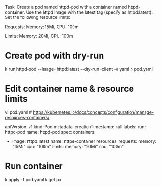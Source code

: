 Task:
Create a pod named httpd-pod with a container named httpd-container. Use the httpd image with the latest tag (specify as httpd:latest). Set the following resource limits:

Requests: Memory: 15Mi, CPU: 100m

Limits: Memory: 20Mi, CPU: 100m

# Create pod with dry-run
k run httpd-pod --image=httpd:latest --dry-run=client -o yaml > pod.yaml

# Edit container name & resource limits
vi pod.yaml    # https://kubernetes.io/docs/concepts/configuration/manage-resources-containers/

apiVersion: v1
kind: Pod
metadata:
  creationTimestamp: null
  labels:
    run: httpd-pod
  name: httpd-pod
spec:
  containers:
  - image: httpd:latest
    name: httpd-container
    resources: 
        requests:
        memory: "15Mi"
        cpu: "100m"
      limits:
        memory: "20Mi"
        cpu: "100m"

# Run container
k apply -f pod.yaml
k get po
